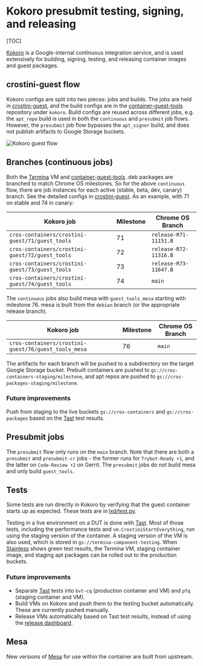 # Kokoro presubmit testing, signing, and releasing

[TOC]

[Kokoro] is a Google-internal continuous integration service, and is used
extensively for building, signing, testing, and releasing container images
and guest packages.

## crostini-guest flow

Kokoro configs are split into two pieces: jobs and builds. The jobs are held in
[crostini-guest], and the build configs are in the [container-guest-tools]
repository under `kokoro`. Build configs are reused across different jobs, e.g.
the `apt_repo` build is used in both the `continuous` and `presubmit` job flows.
However, the `presubmit` job flow bypasses the `apt_signer` build, and does not
publish artifacts to Google Storage buckets.

![Kokoro guest flow](images/kokoro_guest_flow.png "Kokoro guest flow")

## Branches (continuous jobs)

Both the [Termina] VM and [container-guest-tools] .deb packages are branched to
match Chrome OS milestones. So for the above `continuous` flow, there are job
instances for each active (stable, beta, dev, canary) branch. See the detailed
configs in [crostini-guest]. As an example, with 71 on stable and 74 in canary:

| Kokoro job                                      | Milestone | Chrome OS Branch      |
|-------------------------------------------------|-----------|-----------------------|
| `cros-containers/crostini-guest/71/guest_tools` | 71        | `release-R71-11151.B` |
| `cros-containers/crostini-guest/72/guest_tools` | 72        | `release-R72-11316.B` |
| `cros-containers/crostini-guest/73/guest_tools` | 73        | `release-R73-11647.B` |
| `cros-containers/crostini-guest/74/guest_tools` | 74        | `main`                |

The `continuous` jobs also build mesa with `guest_tools_mesa` starting with
milestone 76.  mesa is built from the `debian` branch (or the appropriate
release branch).

| Kokoro job                                           | Milestone | Chrome OS Branch      |
|------------------------------------------------------|-----------|-----------------------|
| `cros-containers/crostini-guest/76/guest_tools_mesa` | 76        | `main`                |

The artifacts for each branch will be pushed to a subdirectory on the target
Google Storage bucket. Prebuilt containers are pushed to
`gs://cros-containers-staging/milestone`, and apt repos are pushed to
`gs://cros-packages-staging/milestone`.

### Future improvements

Push from staging to the live buckets `gs://cros-containers` and
`gs://cros-packages` based on the [Tast] test results.

## Presubmit jobs

The `presubmit` flow only runs on the `main` branch. Note that there are both
a `presubmit` and `presubmit-cr` jobs - the former runs for `Trybot-Ready +1`,
and the latter on `Code-Review +2` on Gerrit.  The `presubmit` jobs do not
build mesa and only build `guest_tools`.

## Tests

Some tests are run directly in Kokoro by verifying that the guest container
starts up as expected. These tests are in [lxd/test.py](../lxd/test.py).

Testing in a live environment on a DUT is done with [Tast]. Most of those tests,
including the performance tests and `vm.CrostiniStartEverything`, run using
the staging version of the container. A staging version of the VM is also used,
which is stored in `gs://termina-component-testing`. When [Stainless] shows
green test results, the Termina VM, staging container image, and staging
apt packages can be rolled out to the production buckets.

### Future improvements
* Separate [Tast] tests into `bvt-cq` (production container and VM) and `pfq`
  (staging container and VM).
* Build VMs on Kokoro and push them to the testing bucket automatically. These
  are currently pushed manually.
* Release VMs automatically based on Tast test results, instead of using the
  [release dashboard].

[crostini-guest]: https://goto.google.com/crostini-guest-kokoro
[container-guest-tools]: https://chromium.googlesource.com/chromiumos/containers/cros-container-guest-tools/
[Kokoro]: https://goto.google.com/kokoro
[release dashboard]: https://goto.google.com/omaharelease
[Stainless]: https://goto.google.com/stainless
[Tast]: https://chromium.googlesource.com/chromiumos/platform/tast-tests/+/HEAD/src/chromiumos/tast/local/bundles/cros/vm/
[Termina]: https://chromium.googlesource.com/chromiumos/overlays/board-overlays/+/24a9d16fc15c3d07d726f3f974a541572d3584e5/project-termina/

## Mesa

New versions of [Mesa] for use within the container are built from upstream.

[Mesa]: https://chromium.googlesource.com/chromiumos/containers/cros-container-guest-tools/+/HEAD/mesa/
